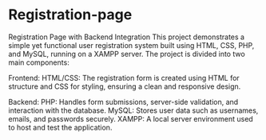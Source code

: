 # Registration-page
Registration Page with Backend Integration
This project demonstrates a simple yet functional user registration system built using HTML, CSS, PHP, and MySQL, running on a XAMPP server. The project is divided into two main components:

Frontend:
HTML/CSS: The registration form is created using HTML for structure and CSS for styling, ensuring a clean and responsive design.

Backend:
PHP: Handles form submissions, server-side validation, and interaction with the database.
MySQL: Stores user data such as usernames, emails, and passwords securely.
XAMPP: A local server environment used to host and test the application.
